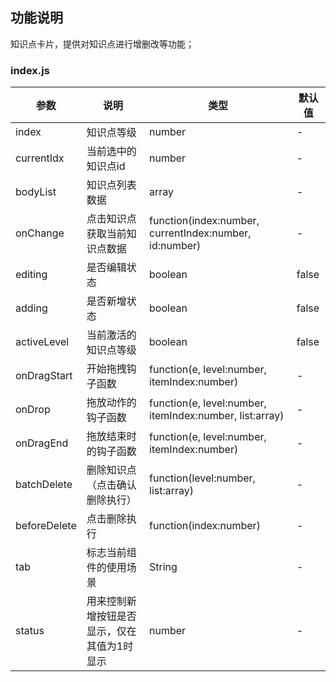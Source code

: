 ## 功能说明
知识点卡片，提供对知识点进行增删改等功能；

### index.js

参数 | 说明 | 类型 | 默认值
---|---|---|---
index | 知识点等级| number | -
currentIdx| 当前选中的知识点id | number | -
bodyList| 知识点列表数据 | array | -
onChange| 点击知识点获取当前知识点数据 | function(index:number, currentIndex:number, id:number) |-
editing| 是否编辑状态 | boolean | false
adding| 是否新增状态| boolean |false
activeLevel|当前激活的知识点等级|boolean|false
onDragStart| 开始拖拽钩子函数|function(e, level:number, itemIndex:number)|-
onDrop|拖放动作的钩子函数|function(e, level:number, itemIndex:number, list:array)|-
onDragEnd| 拖放结束时的钩子函数|function(e, level:number, itemIndex:number)|-
batchDelete|删除知识点（点击确认删除执行）|function(level:number, list:array)|-
beforeDelete|点击删除执行|function(index:number)|-
tab|标志当前组件的使用场景|String|-
status|用来控制新增按钮是否显示，仅在其值为1时显示|number|-

